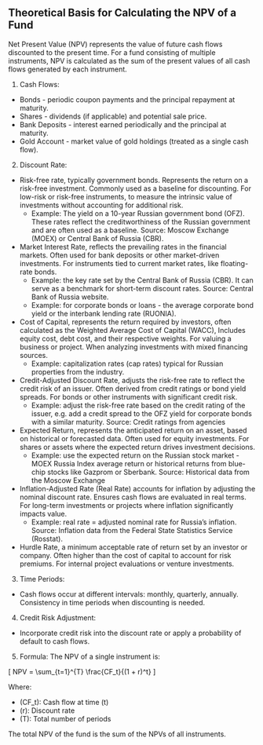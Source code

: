 ## Theoretical Basis for Calculating the NPV of a Fund
Net Present Value (NPV) represents the value of future cash flows discounted to the present time. 
For a fund consisting of multiple instruments, NPV is calculated as the sum of the present values of all cash flows generated by each instrument. 

1. Cash Flows:
  - Bonds - periodic coupon payments and the principal repayment at maturity.
  - Shares - dividends (if applicable) and potential sale price.
  - Bank Deposits - interest earned periodically and the principal at maturity.
  - Gold Account - market value of gold holdings (treated as a single cash flow).

2. Discount Rate:
  - Risk-free rate, typically government bonds. Represents the return on a risk-free investment. Commonly used as a baseline for discounting. For low-risk or risk-free instruments, to measure the intrinsic value of investments without accounting for additional risk. 
    - Example: The yield on a 10-year Russian government bond (OFZ). These rates reflect the creditworthiness of the Russian government and are often used as a baseline. Source: Moscow Exchange (MOEX) or Central Bank of Russia (CBR).
  - Market Interest Rate, reflects the prevailing rates in the financial markets. Often used for bank deposits or other market-driven investments. For instruments tied to current market rates, like floating-rate bonds. 
    - Example: the key rate set by the Central Bank of Russia (CBR). It can serve as a benchmark for short-term discount rates. Source: Central Bank of Russia website.
    - Example: for corporate bonds or loans - the average corporate bond yield or the interbank lending rate (RUONIA).
  - Cost of Capital, represents the return required by investors, often calculated as the Weighted Average Cost of Capital (WACC), Includes equity cost, debt cost, and their respective weights. For valuing a business or project. When analyzing investments with mixed financing sources.
    - Example: capitalization rates (cap rates) typical for Russian properties from the industry.
  - Credit-Adjusted Discount Rate, adjusts the risk-free rate to reflect the credit risk of an issuer. Often derived from credit ratings or bond yield spreads. For bonds or other instruments with significant credit risk.
    - Example: adjust the risk-free rate based on the credit rating of the issuer, e.g. add a credit spread to the OFZ yield for corporate bonds with a similar maturity. Source: Credit ratings from agencies
  - Expected Return, represents the anticipated return on an asset, based on historical or forecasted data. Often used for equity investments. For shares or assets where the expected return drives investment decisions.
    - Example: use the expected return on the Russian stock market - MOEX Russia Index average return or historical returns from blue-chip stocks like Gazprom or Sberbank. Source: Historical data from the Moscow Exchange
  - Inflation-Adjusted Rate (Real Rate) accounts for inflation by adjusting the nominal discount rate. Ensures cash flows are evaluated in real terms. For long-term investments or projects where inflation significantly impacts value.
    - Example: real rate = adjusted nominal rate for Russia’s inflation. Source: Inflation data from the Federal State Statistics Service (Rosstat).
  - Hurdle Rate, a minimum acceptable rate of return set by an investor or company. Often higher than the cost of capital to account for risk premiums. For internal project evaluations or venture investments.

3. Time Periods:
  - Cash flows occur at different intervals: monthly, quarterly, annually. Consistency in time periods when discounting is needed.

4. Credit Risk Adjustment:
  - Incorporate credit risk into the discount rate or apply a probability of default to cash flows.

5. Formula: The NPV of a single instrument is:

\[
NPV = \sum_{t=1}^{T} \frac{CF_t}{(1 + r)^t}
\]

Where:
- \(CF_t\): Cash flow at time \(t\)
- \(r\): Discount rate
- \(T\): Total number of periods

The total NPV of the fund is the sum of the NPVs of all instruments.
